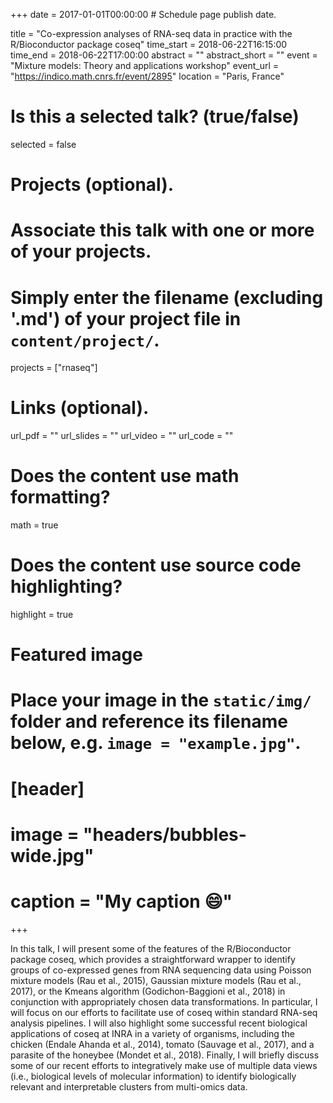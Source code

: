 +++
date = 2017-01-01T00:00:00  # Schedule page publish date.

title = "Co-expression analyses of RNA-seq data in practice with the R/Bioconductor package coseq"
time_start = 2018-06-22T16:15:00
time_end = 2018-06-22T17:00:00
abstract = ""
abstract_short = ""
event = "Mixture models: Theory and applications workshop"
event_url = "https://indico.math.cnrs.fr/event/2895"
location = "Paris, France"

# Is this a selected talk? (true/false)
selected = false

# Projects (optional).
#   Associate this talk with one or more of your projects.
#   Simply enter the filename (excluding '.md') of your project file in `content/project/`.
projects = ["rnaseq"]

# Links (optional).
url_pdf = ""
url_slides = ""
url_video = ""
url_code = ""

# Does the content use math formatting?
math = true

# Does the content use source code highlighting?
highlight = true

# Featured image
# Place your image in the `static/img/` folder and reference its filename below, e.g. `image = "example.jpg"`.
# [header]
# image = "headers/bubbles-wide.jpg"
# caption = "My caption :smile:"

+++

In this talk, I will present some of the features of the R/Bioconductor package coseq, which provides a
straightforward wrapper to identify groups of co-expressed genes from RNA sequencing data using
Poisson mixture models (Rau et al., 2015), Gaussian mixture models (Rau et al., 2017), or the Kmeans
algorithm (Godichon-Baggioni et al., 2018) in conjunction with appropriately chosen data
transformations. In particular, I will focus on our efforts to facilitate use of coseq within standard
RNA-seq analysis pipelines. I will also highlight some successful recent biological applications of
coseq at INRA in a variety of organisms, including the chicken (Endale Ahanda et al., 2014), tomato
(Sauvage et al., 2017), and a parasite of the honeybee (Mondet et al., 2018). Finally, I will briefly
discuss some of our recent efforts to integratively make use of multiple data views (i.e., biological
levels of molecular information) to identify biologically relevant and interpretable clusters from
multi-omics data.